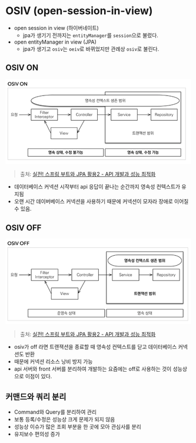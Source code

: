 # OSIV (open-session-in-view)
- open session in view (하이버네이트)
  - jpa가 생기기 전까지는 ```entityManager```를 ```session```으로 불렀다.
- open entityManager in view (JPA)
  - jpa가 생기고 ```osiv```는 ```oeiv```로 바뀌었지만 관례상 ```osiv```로 불린다.

## OSIV ON
![img_10.png](img_10.png)
> 출처: [실전! 스프링 부트와 JPA 활용2 - API 개발과 성능 최적화](https://www.inflearn.com/course/%EC%8A%A4%ED%94%84%EB%A7%81%EB%B6%80%ED%8A%B8-JPA-API%EA%B0%9C%EB%B0%9C-%EC%84%B1%EB%8A%A5%EC%B5%9C%EC%A0%81%ED%99%94/dashboard)
- 데이터베이스 커넥션 시작부터 api 응답이 끝나는 순간까지 영속성 컨텍스트가 유지됨
- 오랜 시간 데이버베이스 커넥션을 사용하기 때문에 커넥션이 모자라 장애로 이어질 수 있음.

## OSIV OFF
![img_12.png](img_12.png)
> 출처: [실전! 스프링 부트와 JPA 활용2 - API 개발과 성능 최적화](https://www.inflearn.com/course/%EC%8A%A4%ED%94%84%EB%A7%81%EB%B6%80%ED%8A%B8-JPA-API%EA%B0%9C%EB%B0%9C-%EC%84%B1%EB%8A%A5%EC%B5%9C%EC%A0%81%ED%99%94/dashboard)
- osiv가 off 라면 트랜잭션을 종료할 때 영속성 컨텍스트를 닫고 데이터베이스 커넥션도 반환
- 때문에 커넥션 리소스 낭비 방지 가능
- api 서버와 front 서버를 분리하여 개발하는 요즘에는 off로 사용하는 것이 성능상으로 이점이 있다.

## 커맨드와 쿼리 분리
- Command와 Query를 분리하여 관리
- 보통 등록/수정은 성능상 크게 문제가 되지 않음
- 성능상 이슈가 많은 조회 부분을 한 곳에 모아 관심사를 분리
- 유지보수 편의성 증가